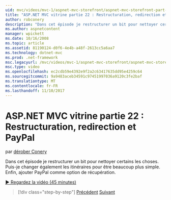 ```yaml
---
uid: mvc/videos/mvc-1/aspnet-mvc-storefront/aspnet-mvc-storefront-part-22-restructuring-rerouting-and-paypal
title: "ASP.NET MVC vitrine partie 22 : Restructuration, redirection et PayPal | Documents Microsoft"
author: robconery
description: "Dans cet épisode je restructurer un bit pour nettoyer certains les choses. Puis-je changer également les itinéraires pour être beaucoup plus simple. Enfin, ajouter PayPal comme un optio extraction..."
ms.author: aspnetcontent
manager: wpickett
ms.date: 10/16/2008
ms.topic: article
ms.assetid: 81190124-d0f6-4e4b-a48f-2613cc5a6aa7
ms.technology: dotnet-mvc
ms.prod: .net-framework
msc.legacyurl: /mvc/videos/mvc-1/aspnet-mvc-storefront/aspnet-mvc-storefront-part-22-restructuring-rerouting-and-paypal
msc.type: video
ms.openlocfilehash: ec2cdb59e4392e9f2a2c63417635dd95e4259c64
ms.sourcegitcommit: 9a9483aceb34591c97451997036a9120c3fe2baf
ms.translationtype: MT
ms.contentlocale: fr-FR
ms.lasthandoff: 11/10/2017
---
```

<a name="aspnet-mvc-storefront-part-22-restructuring-rerouting-and-paypal"></a>ASP.NET MVC vitrine partie 22 : Restructuration, redirection et PayPal
====================
par [dérober Conery](https://github.com/robconery)

Dans cet épisode je restructurer un bit pour nettoyer certains les choses. Puis-je changer également les itinéraires pour être beaucoup plus simple. Enfin, ajouter PayPal comme option de récupération.

[&#9654; Regardez la vidéo (45 minutes)](https://channel9.msdn.com/Blogs/ASP-NET-Site-Videos/aspnet-mvc-storefront-part-22-restructuring-rerouting-and-paypal)

>[!div class="step-by-step"]
[Précédent](aspnet-mvc-storefront-part-21-order-manager-and-personalization.md)
[Suivant](aspnet-mvc-storefront-part-23-getting-started-with-domain-driven-design.md)
